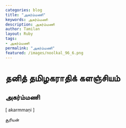 ```yaml
---  
categories: blog  
title: "அகர்ம்மணி"
keywords: அகர்ம்மணி  
description: அகர்ம்மணி
author: Tamilan  
layout: Ruby  
tags:     
- அகர்ம்மணி
permalink: "அகர்ம்மணி"  
featured: /images/noolkal_96_6.png  
--- 
```

# தனித் தமிழகராதிக் களஞ்சியம்
## அகர்ம்மணி

[ akarmmaṇi ]  
  
சூரியன்
